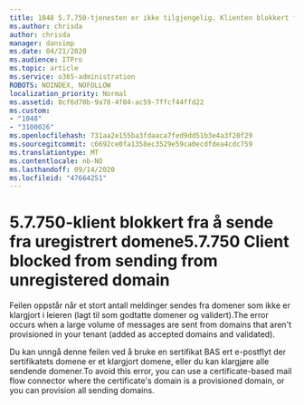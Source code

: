 ```yaml
---
title: 1048 5.7.750-tjenesten er ikke tilgjengelig. Klienten blokkert fra å sende fra uregistrerte domener
ms.author: chrisda
author: chrisda
manager: dansimp
ms.date: 04/21/2020
ms.audience: ITPro
ms.topic: article
ms.service: o365-administration
ROBOTS: NOINDEX, NOFOLLOW
localization_priority: Normal
ms.assetid: 8cf6d70b-9a78-4f04-ac59-7ffcf44ffd22
ms.custom:
- "1048"
- "3100026"
ms.openlocfilehash: 731aa2e155ba3fdaaca7fed9dd51b3e4a3f20f29
ms.sourcegitcommit: c6692ce0fa1358ec3529e59ca0ecdfdea4cdc759
ms.translationtype: MT
ms.contentlocale: nb-NO
ms.lasthandoff: 09/14/2020
ms.locfileid: "47664251"
---
```

# <a name="57750-client-blocked-from-sending-from-unregistered-domain"></a><span data-ttu-id="fe8cc-103">5.7.750-klient blokkert fra å sende fra uregistrert domene</span><span class="sxs-lookup"><span data-stu-id="fe8cc-103">5.7.750 Client blocked from sending from unregistered domain</span></span>

<span data-ttu-id="fe8cc-104">Feilen oppstår når et stort antall meldinger sendes fra domener som ikke er klargjort i leieren (lagt til som godtatte domener og validert).</span><span class="sxs-lookup"><span data-stu-id="fe8cc-104">The error occurs when a large volume of messages are sent from domains that aren't provisioned in your tenant (added as accepted domains and validated).</span></span>

<span data-ttu-id="fe8cc-105">Du kan unngå denne feilen ved å bruke en sertifikat BAS ert e-postflyt der sertifikatets domene er et klargjort domene, eller du kan klargjøre alle sendende domener.</span><span class="sxs-lookup"><span data-stu-id="fe8cc-105">To avoid this error, you can use a certificate-based mail flow connector where the certificate's domain is a provisioned domain, or you can provision all sending domains.</span></span>
